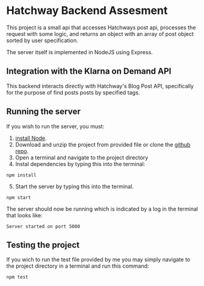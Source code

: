 # Hatchway Backend Assesment

This project is a small api that accesses Hatchways post api, processes the request with some logic, and returns an object with an array of post object sorted by user specification.

The server itself is implemented in NodeJS using Express.

## Integration with the Klarna on Demand API

This backend interacts directly with Hatchway's Blog Post API, specifically for the purpose of find posts posts by specified tags.

## Running the server

If you wish to run the server, you must:

1. [install Node](https://nodejs.org/en/).
2. Download and unzip the project from provided file or clone the [github repo](https://github.com/CalebJamesStevens/hatchway-backend-assessment).
3. Open a terminal and navigate to the project directory
4. Instal dependencies by typing this into the terminal:

```
npm install
```

5. Start the server by typing this into the terminal.

```
npm start
```

The server should now be running which is indicated by a log in the terminal that looks like:

```
Server started on port 5000
```

## Testing the project

If you wich to run the test file provided by me you may simply navigate to the project directory in a terminal and run this command:

```
npm test
```
